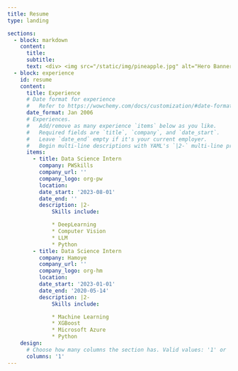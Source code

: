 ```yaml
---
title: Resume
type: landing

sections:
  - block: markdown
    content:
      title: 
      subtitle: 
      text: <div> <img src="/static/img/pineapple.jpg" alt="Hero Banner Image" class="background-img"> <a href="/static/files/Tanya_Shekhawat_CV.pdf" target="_blank" class="btn btn-success px-3 py-2" id= "cva">One Page CV</a> <a href="/static/files/Tanya_Shekhawat_Resume_Full.pdf" target="_blank" class="btn btn-warning px-3 py-2" id = "cvb" >Full CV</a> </div>
  - block: experience
    id: resume
    content:
      title: Experience
      # Date format for experience
      #   Refer to https://wowchemy.com/docs/customization/#date-format
      date_format: Jan 2006
      # Experiences.
      #   Add/remove as many experience `items` below as you like.
      #   Required fields are `title`, `company`, and `date_start`.
      #   Leave `date_end` empty if it's your current employer.
      #   Begin multi-line descriptions with YAML's `|2-` multi-line prefix.
      items:
        - title: Data Science Intern
          company: PWSkills
          company_url: ''
          company_logo: org-pw
          location: 
          date_start: '2023-08-01'
          date_end: ''
          description: |2-
              Skills include:

              * DeepLearning
              * Computer Vision
              * LLM
              * Python
        - title: Data Science Intern
          company: Hamoye
          company_url: ''
          company_logo: org-hm
          location: 
          date_start: '2023-01-01'
          date_end: '2020-05-14'
          description: |2-
              Skills include:

              * Machine Learning
              * XGBoost 
              * Microsoft Azure
              * Python
    design:
      # Choose how many columns the section has. Valid values: '1' or '2'.
      columns: '1'
---
```

